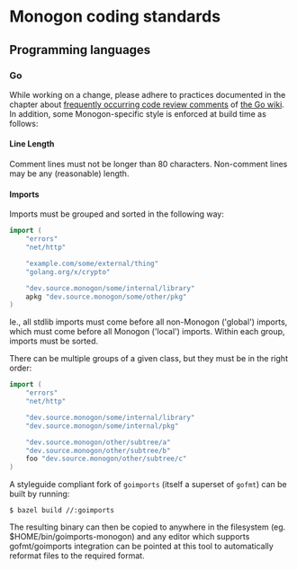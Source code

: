 # Monogon coding standards

## Programming languages

### Go
While working on a change, please adhere to practices documented in the chapter about [frequently occurring code review comments](https://github.com/golang/go/wiki/CodeReviewComments) of [the Go wiki](https://github.com/golang/go/wiki/). In addition, some Monogon-specific style is enforced at build time as follows:

#### Line Length

Comment lines must not be longer than 80 characters. Non-comment lines may be any (reasonable) length.

#### Imports

Imports must be grouped and sorted in the following way:

```go
import (
    "errors"
    "net/http"

    "example.com/some/external/thing"
    "golang.org/x/crypto"

    "dev.source.monogon/some/internal/library"
    apkg "dev.source.monogon/some/other/pkg"
)
```

Ie., all stdlib imports must come before all non-Monogon ('global') imports, which must come before all Monogon ('local') imports. Within each group, imports must be sorted. 

There can be multiple groups of a given class, but they must be in the right order:

```go
import (
    "errors"
    "net/http"

    "dev.source.monogon/some/internal/library"
    "dev.source.monogon/some/internal/pkg"

    "dev.source.monogon/other/subtree/a"
    "dev.source.monogon/other/subtree/b"
    foo "dev.source.monogon/other/subtree/c"
)
```

A styleguide compliant fork of `goimports` (itself a superset of `gofmt`)  can be built by running:

    $ bazel build //:goimports

The resulting binary can then be copied to anywhere in the filesystem (eg. $HOME/bin/goimports-monogon) and any editor which supports gofmt/goimports integration can be pointed at this tool to automatically reformat files to the required format.
